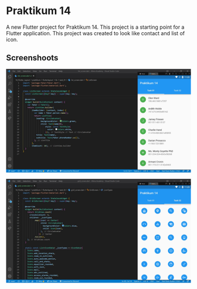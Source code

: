 # Praktikum 14

A new Flutter project for Praktikum 14. This project is a starting point for a Flutter application. This project was created to look like contact and list of icon.


## Screenshoots
![Screenshoots 1](/14_Flutter_Layout/screenshoots/tugas1.jpg)

![Screenshoots 2](/14_Flutter_Layout/screenshoots/tugas2.jpg)
